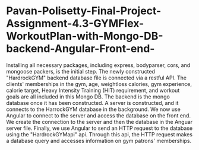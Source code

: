 # Pavan-Polisetty-Final-Project-Assignment-4.3-GYMFlex-WorkoutPlan-with-Mongo-DB-backend-Angular-Front-end-
Installing all necessary packages, including express, bodyparser, cors, and mongoose packers, is the initial step. The newly constructed "HardrockGYM" backend database file is connected via a restful API. The clients' memberships in the gym, age, weightloss calories, gym experience, calorie target, Heavy Intensity Training (HIT) requirement, and workout goals are all included in this Mongo DB. The backend is the mongo database once it has been constructed. A server is constructed, and it connects to the HarrockGYM database in the background. We now use Angular to connect to the server and access the database on the front end. We create the connection to the server and then the database in the Anguar server file. Finally, we use Angular to send an HTTP request to the database using the "HardrockGYMapi" api. Through this api, the HTTP request makes a database query and accesses information on gym patrons' memberships.
